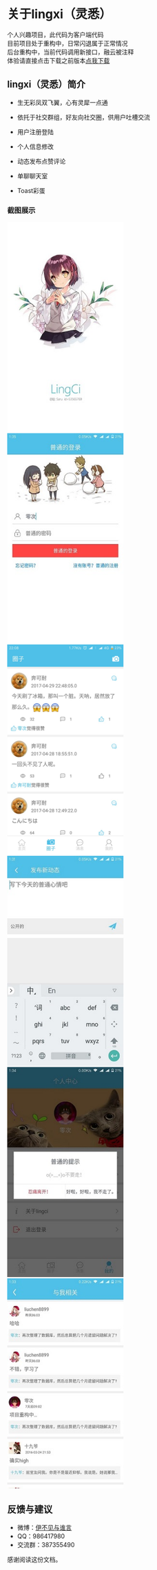 # 关于lingxi（灵悉）

个人兴趣项目，此代码为客户端代码  
目前项目处于重构中，日常闪退属于正常情况  
后台重构中，当前代码调用新接口，融云被注释  
体验请直接点击下载之前版本[点我下载](https://fir.im/lingci)  

## lingxi（灵悉）简介

- 生无彩凤双飞翼，心有灵犀一点通

- 依托于社交群组，好友向社交圈，供用户吐槽交流

- 用户注册登陆

- 个人信息修改

- 动态发布点赞评论

- 单聊聊天室

- Toast彩蛋


### 截图展示
<img src="screenshot/Screenshot_welcome_com.lingci.jpg" width=270 height=486/>
<img src="screenshot/Screenshot_login_com.lingci.jpg" width=270 height=486/>
<img src="screenshot/Screenshot_moods_com.lingci.jpg" width=270 height=486/>
<img src="screenshot/Screenshot_publish_com.lingci.jpg" width=270 height=486/>
<img src="screenshot/Screenshot_mine_com.lingci.jpg" width=270 height=486/>
<img src="screenshot/Screenshot_relevant_com.lingci.jpg" width=270 height=486/>

## 反馈与建议
- 微博：[伊不见与谁言](http://weibo.com/374845241)
- QQ：986417980
- 交流群：387355490

感谢阅读这份文档。
